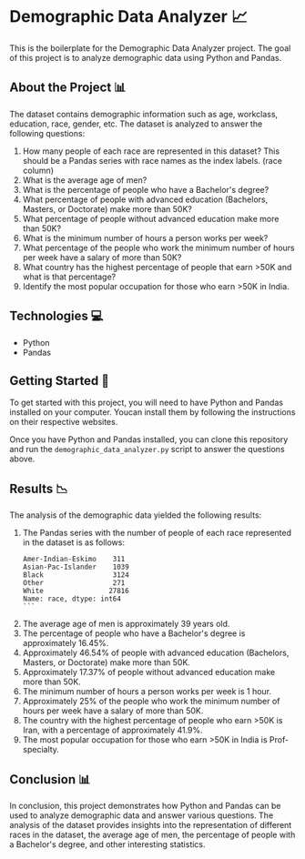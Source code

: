 # Demographic Data Analyzer :chart_with_upwards_trend:

This is the boilerplate for the Demographic Data Analyzer project. The goal of this project is to analyze demographic data using Python and Pandas.

## About the Project :bar_chart:

The dataset contains demographic information such as age, workclass, education, race, gender, etc. The dataset is analyzed to answer the following questions:

1. How many people of each race are represented in this dataset? This should be a Pandas series with race names as the index labels. (race column)
2. What is the average age of men?
3. What is the percentage of people who have a Bachelor's degree?
4. What percentage of people with advanced education (Bachelors, Masters, or Doctorate) make more than 50K?
5. What percentage of people without advanced education make more than 50K?
6. What is the minimum number of hours a person works per week?
7. What percentage of the people who work the minimum number of hours per week have a salary of more than 50K?
8. What country has the highest percentage of people that earn >50K and what is that percentage?
9. Identify the most popular occupation for those who earn >50K in India.

## Technologies :computer:

* Python
* Pandas

## Getting Started :rocket:

To get started with this project, you will need to have Python and Pandas installed on your computer. Youcan install them by following the instructions on their respective websites.

Once you have Python and Pandas installed, you can clone this repository and run the `demographic_data_analyzer.py` script to answer the questions above.

## Results :chart_with_downwards_trend:

The analysis of the demographic data yielded the following results:

1. The Pandas series with the number of people of each race represented in the dataset is as follows:
   ````
   Amer-Indian-Eskimo    311
   Asian-Pac-Islander    1039
   Black                 3124
   Other                 271
   White                27816
   Name: race, dtype: int64
   ```
2. The average age of men is approximately 39 years old.
3. The percentage of people who have a Bachelor's degree is approximately 16.45%.
4. Approximately 46.54% of people with advanced education (Bachelors, Masters, or Doctorate) make more than 50K.
5. Approximately 17.37% of people without advanced education make more than 50K.
6. The minimum number of hours a person works per week is 1 hour.
7. Approximately 25% of the people who work the minimum number of hours per week have a salary of more than 50K.
8. The country with the highest percentage of people who earn >50K is Iran, with a percentage of approximately 41.9%. 
9. The most popular occupation for those who earn >50K in India is Prof-specialty.

## Conclusion :bar_chart:

In conclusion, this project demonstrates how Python and Pandas can be used to analyze demographic data and answer various questions. The analysis of the dataset provides insights into the representation of different races in the dataset, the average age of men, the percentage of people with a Bachelor's degree, and other interesting statistics.
